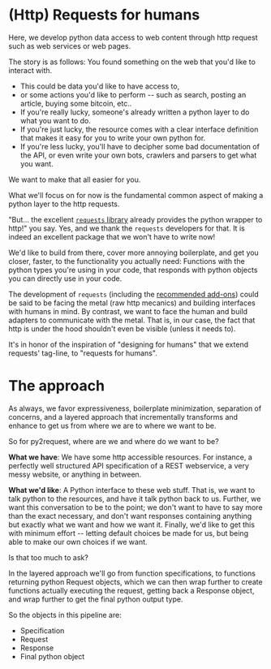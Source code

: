 
# (Http) Requests for humans

Here, we develop python data access to web content through http request such as web services or web pages.

The story is as follows: You found something on the web that you'd like to interact with. 

* This could be data you'd like to have access to, 
* or some actions you'd like to perform -- such as search, posting an article, buying some bitcoin, etc.. 
* If you're really lucky, someone's already written a python layer to do what you want to do. 
* If you're just lucky, the resource comes with a clear interface definition that makes it 
easy for you to write your own python for. 
* If you're less lucky, you'll have to decipher some bad documentation of the API, 
or even write your own bots, crawlers and parsers to get what you want. 

We want to make that all easier for you.

What we'll focus on for now is the fundamental common aspect of making a python layer to the http requests. 

"But... the excellent [`requests` library](https://requests.readthedocs.io/en/master/) 
already provides the python wrapper to http!" you say. Yes, and we thank the `requests` developers for that. 
It is indeed an excellent package that we won't have to write now! 

We'd like to build from there, cover more annoying boilerplate, and get you closer, faster, 
to the functionality you actually need: Functions with the python types you're using in your code, that responds with python objects you can directly use in your code. 

The development of `requests` 
(including the [recommended add-ons](https://requests.readthedocs.io/en/master/community/recommended/)) could be said to be facing the metal (raw http mecanics) and building interfaces with humans in mind. By contrast, we want to face the human and build adapters to communicate with the metal. That is, in our case, the fact that http is under the hood shouldn't even be visible (unless it needs to).

It's in honor of the inspiration of "designing for humans" that we extend requests' tag-line, 
to "requests for humans".

# The approach

As always, we favor expressiveness, boilerplate minimization, separation of concerns, and a layered approach that incrementally transforms and enhance to get us from where we are to where we want to be.

So for py2request, where are we and where do we want to be?

**What we have**: We have some http accessible resources. For instance, a perfectly well structured API specification of a REST webservice, a very messy website, or anything in between.

**What we'd like**: A Python interface to these web stuff. That is, we want to talk python to the resources, and have it talk python back to us. Further, we want this conversation to be to the point; we don't want to have to say more than the exact necessary, and don't want responses containing anything but exactly what we want and how we want it. Finally, we'd like to get this with minimum effort -- letting default choices be made for us, but being able to make our own choices if we want.

Is that too much to ask?

In the layered approach we'll go from function specifications, to functions returning python Request objects, which we can then wrap further to create functions actually executing the request, getting back a Response object, and wrap further to get the final python output type.

So the objects in this pipeline are:
* Specification
* Request
* Response
* Final python object
